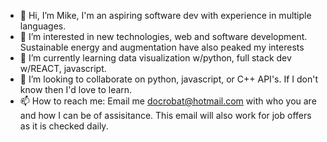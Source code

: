 - 👋 Hi, I’m Mike, I'm an aspiring software dev with experience in multiple languages.
- 👀 I’m interested in new technologies, web and software development. Sustainable energy and augmentation have also peaked my interests
- 🌱 I’m currently learning data visualization w/python, full stack dev w/REACT, javascript.
- 💞️ I’m looking to collaborate on python, javascript, or C++ API's. If I don't know then I'd love to learn.
- 📫 How to reach me: Email me docrobat@hotmail.com with who you are and how I can be of assisitance. This email will also work for job
offers as it is checked daily.

